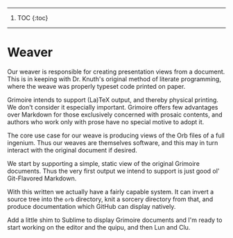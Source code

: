 ------
1. TOC
{:toc}
------
# Weaver

  Our weaver is responsible for creating presentation views from a document.
This is in keeping with Dr. Knuth's original method of literate programming,
where the weave was properly typeset code printed on paper. 


Grimoire intends to support (La)TeX output, and thereby physical printing.
We don't consider it especially important.  Grimoire offers few advantages
over Markdown for those exclusively concerned with prosaic contents, and 
authors who work only with prose have no special motive to adopt it. 


The core use case for our weave is producing views of the Orb files of a 
full ingenium.  Thus our weaves are themselves software, and this may in
turn interact with the original document if desired.


We start by supporting a simple, static view of the original Grimoire
documents.  Thus the very first output we intend to support is just good ol'
Git-Flavored Markdown. 


With this written we actually have a fairly capable system. It can invert a
source tree into the `````orb````` directory, knit a sorcery directory from that,
and produce documentation which GitHub can display natively. 


Add a little shim to Sublime to display Grimoire documents and I'm ready to
start working on the editor and the quipu, and then Lun and Clu. 
